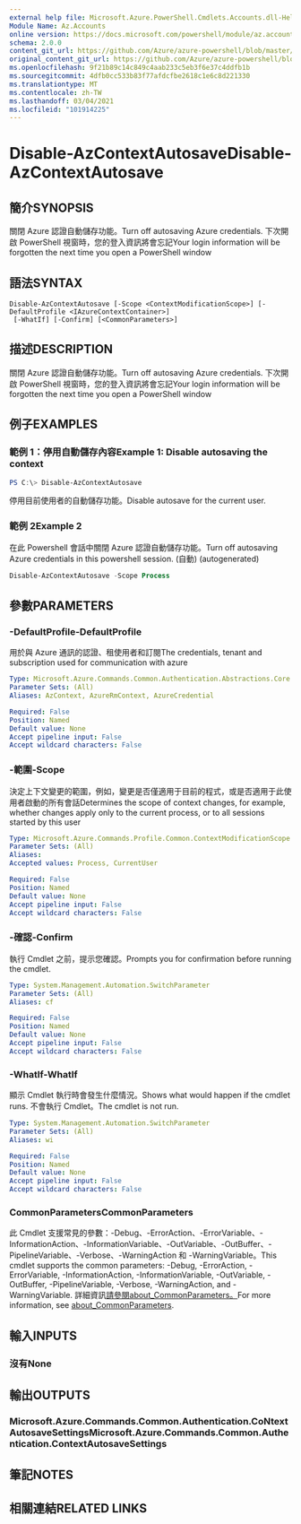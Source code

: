 ```yaml
---
external help file: Microsoft.Azure.PowerShell.Cmdlets.Accounts.dll-Help.xml
Module Name: Az.Accounts
online version: https://docs.microsoft.com/powershell/module/az.accounts/disable-azcontextautosave
schema: 2.0.0
content_git_url: https://github.com/Azure/azure-powershell/blob/master/src/Accounts/Accounts/help/Disable-AzContextAutosave.md
original_content_git_url: https://github.com/Azure/azure-powershell/blob/master/src/Accounts/Accounts/help/Disable-AzContextAutosave.md
ms.openlocfilehash: 9f21b89c14c849c4aab233c5eb3f6e37c4ddfb1b
ms.sourcegitcommit: 4dfb0cc533b83f77afdcfbe2618c1e6c8d221330
ms.translationtype: MT
ms.contentlocale: zh-TW
ms.lasthandoff: 03/04/2021
ms.locfileid: "101914225"
---
```

# <span data-ttu-id="94e4e-101">Disable-AzContextAutosave</span><span class="sxs-lookup"><span data-stu-id="94e4e-101">Disable-AzContextAutosave</span></span>

## <span data-ttu-id="94e4e-102">簡介</span><span class="sxs-lookup"><span data-stu-id="94e4e-102">SYNOPSIS</span></span>
<span data-ttu-id="94e4e-103">關閉 Azure 認證自動儲存功能。</span><span class="sxs-lookup"><span data-stu-id="94e4e-103">Turn off autosaving Azure credentials.</span></span>  <span data-ttu-id="94e4e-104">下次開啟 PowerShell 視窗時，您的登入資訊將會忘記</span><span class="sxs-lookup"><span data-stu-id="94e4e-104">Your login information will be forgotten the next time you open a PowerShell window</span></span>

## <span data-ttu-id="94e4e-105">語法</span><span class="sxs-lookup"><span data-stu-id="94e4e-105">SYNTAX</span></span>

```
Disable-AzContextAutosave [-Scope <ContextModificationScope>] [-DefaultProfile <IAzureContextContainer>]
 [-WhatIf] [-Confirm] [<CommonParameters>]
```

## <span data-ttu-id="94e4e-106">描述</span><span class="sxs-lookup"><span data-stu-id="94e4e-106">DESCRIPTION</span></span>
<span data-ttu-id="94e4e-107">關閉 Azure 認證自動儲存功能。</span><span class="sxs-lookup"><span data-stu-id="94e4e-107">Turn off autosaving Azure credentials.</span></span>  <span data-ttu-id="94e4e-108">下次開啟 PowerShell 視窗時，您的登入資訊將會忘記</span><span class="sxs-lookup"><span data-stu-id="94e4e-108">Your login information will be forgotten the next time you open a PowerShell window</span></span>

## <span data-ttu-id="94e4e-109">例子</span><span class="sxs-lookup"><span data-stu-id="94e4e-109">EXAMPLES</span></span>

### <span data-ttu-id="94e4e-110">範例 1：停用自動儲存內容</span><span class="sxs-lookup"><span data-stu-id="94e4e-110">Example 1: Disable autosaving the context</span></span>
```powershell
PS C:\> Disable-AzContextAutosave
```

<span data-ttu-id="94e4e-111">停用目前使用者的自動儲存功能。</span><span class="sxs-lookup"><span data-stu-id="94e4e-111">Disable autosave for the current user.</span></span>

### <span data-ttu-id="94e4e-112">範例 2</span><span class="sxs-lookup"><span data-stu-id="94e4e-112">Example 2</span></span>

<span data-ttu-id="94e4e-113">在此 Powershell 會話中關閉 Azure 認證自動儲存功能。</span><span class="sxs-lookup"><span data-stu-id="94e4e-113">Turn off autosaving Azure credentials in this powershell session.</span></span> <span data-ttu-id="94e4e-114"> (自動) </span><span class="sxs-lookup"><span data-stu-id="94e4e-114">(autogenerated)</span></span>

```powershell <!-- Aladdin Generated Example --> 
Disable-AzContextAutosave -Scope Process
```

## <span data-ttu-id="94e4e-115">參數</span><span class="sxs-lookup"><span data-stu-id="94e4e-115">PARAMETERS</span></span>

### <span data-ttu-id="94e4e-116">-DefaultProfile</span><span class="sxs-lookup"><span data-stu-id="94e4e-116">-DefaultProfile</span></span>
<span data-ttu-id="94e4e-117">用於與 Azure 通訊的認證、租使用者和訂閱</span><span class="sxs-lookup"><span data-stu-id="94e4e-117">The credentials, tenant and subscription used for communication with azure</span></span>

```yaml
Type: Microsoft.Azure.Commands.Common.Authentication.Abstractions.Core.IAzureContextContainer
Parameter Sets: (All)
Aliases: AzContext, AzureRmContext, AzureCredential

Required: False
Position: Named
Default value: None
Accept pipeline input: False
Accept wildcard characters: False
```

### <span data-ttu-id="94e4e-118">-範圍</span><span class="sxs-lookup"><span data-stu-id="94e4e-118">-Scope</span></span>
<span data-ttu-id="94e4e-119">決定上下文變更的範圍，例如，變更是否僅適用于目前的程式，或是否適用于此使用者啟動的所有會話</span><span class="sxs-lookup"><span data-stu-id="94e4e-119">Determines the scope of context changes, for example, whether changes apply only to the current process, or to all sessions started by this user</span></span>

```yaml
Type: Microsoft.Azure.Commands.Profile.Common.ContextModificationScope
Parameter Sets: (All)
Aliases:
Accepted values: Process, CurrentUser

Required: False
Position: Named
Default value: None
Accept pipeline input: False
Accept wildcard characters: False
```

### <span data-ttu-id="94e4e-120">-確認</span><span class="sxs-lookup"><span data-stu-id="94e4e-120">-Confirm</span></span>
<span data-ttu-id="94e4e-121">執行 Cmdlet 之前，提示您確認。</span><span class="sxs-lookup"><span data-stu-id="94e4e-121">Prompts you for confirmation before running the cmdlet.</span></span>

```yaml
Type: System.Management.Automation.SwitchParameter
Parameter Sets: (All)
Aliases: cf

Required: False
Position: Named
Default value: None
Accept pipeline input: False
Accept wildcard characters: False
```

### <span data-ttu-id="94e4e-122">-WhatIf</span><span class="sxs-lookup"><span data-stu-id="94e4e-122">-WhatIf</span></span>
<span data-ttu-id="94e4e-123">顯示 Cmdlet 執行時會發生什麼情況。</span><span class="sxs-lookup"><span data-stu-id="94e4e-123">Shows what would happen if the cmdlet runs.</span></span>
<span data-ttu-id="94e4e-124">不會執行 Cmdlet。</span><span class="sxs-lookup"><span data-stu-id="94e4e-124">The cmdlet is not run.</span></span>

```yaml
Type: System.Management.Automation.SwitchParameter
Parameter Sets: (All)
Aliases: wi

Required: False
Position: Named
Default value: None
Accept pipeline input: False
Accept wildcard characters: False
```

### <span data-ttu-id="94e4e-125">CommonParameters</span><span class="sxs-lookup"><span data-stu-id="94e4e-125">CommonParameters</span></span>
<span data-ttu-id="94e4e-126">此 Cmdlet 支援常見的參數：-Debug、-ErrorAction、-ErrorVariable、-InformationAction、-InformationVariable、-OutVariable、-OutBuffer、-PipelineVariable、-Verbose、-WarningAction 和 -WarningVariable。</span><span class="sxs-lookup"><span data-stu-id="94e4e-126">This cmdlet supports the common parameters: -Debug, -ErrorAction, -ErrorVariable, -InformationAction, -InformationVariable, -OutVariable, -OutBuffer, -PipelineVariable, -Verbose, -WarningAction, and -WarningVariable.</span></span> <span data-ttu-id="94e4e-127">詳細資訊[請參閱about_CommonParameters。](http://go.microsoft.com/fwlink/?LinkID=113216)</span><span class="sxs-lookup"><span data-stu-id="94e4e-127">For more information, see [about_CommonParameters](http://go.microsoft.com/fwlink/?LinkID=113216).</span></span>

## <span data-ttu-id="94e4e-128">輸入</span><span class="sxs-lookup"><span data-stu-id="94e4e-128">INPUTS</span></span>

### <span data-ttu-id="94e4e-129">沒有</span><span class="sxs-lookup"><span data-stu-id="94e4e-129">None</span></span>

## <span data-ttu-id="94e4e-130">輸出</span><span class="sxs-lookup"><span data-stu-id="94e4e-130">OUTPUTS</span></span>

### <span data-ttu-id="94e4e-131">Microsoft.Azure.Commands.Common.Authentication.CoNtextAutosaveSettings</span><span class="sxs-lookup"><span data-stu-id="94e4e-131">Microsoft.Azure.Commands.Common.Authentication.ContextAutosaveSettings</span></span>

## <span data-ttu-id="94e4e-132">筆記</span><span class="sxs-lookup"><span data-stu-id="94e4e-132">NOTES</span></span>

## <span data-ttu-id="94e4e-133">相關連結</span><span class="sxs-lookup"><span data-stu-id="94e4e-133">RELATED LINKS</span></span>
